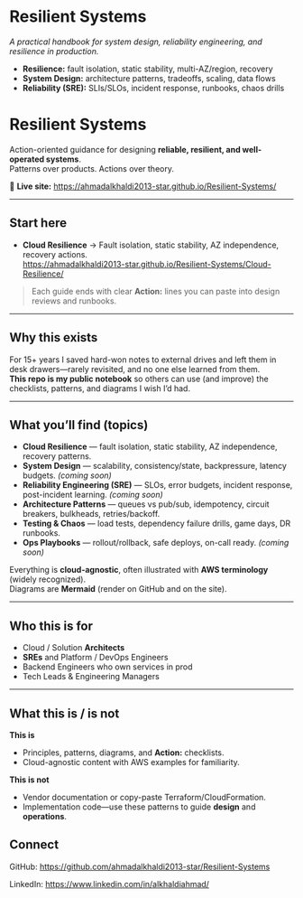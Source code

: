 # Resilient Systems

*A practical handbook for system design, reliability engineering, and resilience in production.*

- **Resilience:** fault isolation, static stability, multi-AZ/region, recovery
- **System Design:** architecture patterns, tradeoffs, scaling, data flows
- **Reliability (SRE):** SLIs/SLOs, incident response, runbooks, chaos drills


# Resilient Systems

Action-oriented guidance for designing **reliable, resilient, and well-operated systems**.  
Patterns over products. Actions over theory.

🔗 **Live site:** https://ahmadalkhaldi2013-star.github.io/Resilient-Systems/

---

## Start here

- **Cloud Resilience** → Fault isolation, static stability, AZ independence, recovery actions.  
  https://ahmadalkhaldi2013-star.github.io/Resilient-Systems/Cloud-Resilience/

> Each guide ends with clear **Action:** lines you can paste into design reviews and runbooks.

---

## Why this exists

For 15+ years I saved hard-won notes to external drives and left them in desk drawers—rarely revisited, and no one else learned from them.  
**This repo is my public notebook** so others can use (and improve) the checklists, patterns, and diagrams I wish I’d had.

---

## What you’ll find (topics)

- **Cloud Resilience** — fault isolation, static stability, AZ independence, recovery patterns.
- **System Design** — scalability, consistency/state, backpressure, latency budgets. *(coming soon)*
- **Reliability Engineering (SRE)** — SLOs, error budgets, incident response, post-incident learning. *(coming soon)*
- **Architecture Patterns** — queues vs pub/sub, idempotency, circuit breakers, bulkheads, retries/backoff.
- **Testing & Chaos** — load tests, dependency failure drills, game days, DR runbooks.
- **Ops Playbooks** — rollout/rollback, safe deploys, on-call ready. *(coming soon)*

Everything is **cloud-agnostic**, often illustrated with **AWS terminology** (widely recognized).  
Diagrams are **Mermaid** (render on GitHub and on the site).

---

## Who this is for

- Cloud / Solution **Architects**
- **SREs** and Platform / DevOps Engineers
- Backend Engineers who own services in prod
- Tech Leads & Engineering Managers

---

## What this is / is not

**This is**
- Principles, patterns, diagrams, and **Action:** checklists.
- Cloud-agnostic content with AWS examples for familiarity.

**This is not**
- Vendor documentation or copy-paste Terraform/CloudFormation.
- Implementation code—use these patterns to guide **design** and **operations**.


## Connect

GitHub: https://github.com/ahmadalkhaldi2013-star/Resilient-Systems

LinkedIn: https://www.linkedin.com/in/alkhaldiahmad/